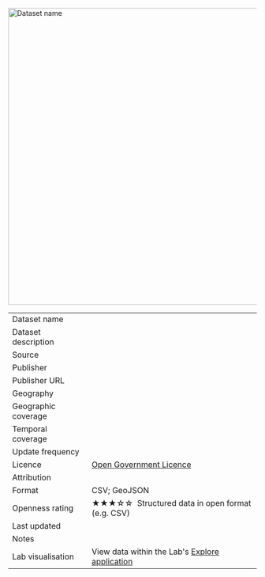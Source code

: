 <a href="trafford_dataset_name.geojson"><img src="thumbnail.png" alt="Dataset name" width="600"/></a>
<table>
<tr>
	<td>Dataset name</td>
	<td></td>
</tr>
<tr>
	<td>Dataset description</td>
	<td></td>
</tr>
<tr>
	<td>Source</td>
	<td></td>
</tr>
<tr>
	<td>Publisher</td>
	<td></td>
</tr>
<tr>
	<td>Publisher URL</td>
	<td><a href=""></a></td>
</tr>
<tr>
	<td>Geography</td>
	<td></td>
</tr>
<tr>
	<td>Geographic coverage</td>
	<td></td>
</tr>
<tr>
	<td>Temporal coverage</td>
	<td></td>
</tr>
<tr>
	<td>Update frequency</td>
	<td></td>
</tr>
<tr>
	<td>Licence</td>
	<td><a href="http://www.nationalarchives.gov.uk/doc/open-government-licence/version/3/">Open Government Licence</a></td>
</tr>
<tr>
	<td>Attribution</td>
	<td></td>
</tr>
<tr>
	<td>Format</td>
	<td>CSV; GeoJSON</td>
</tr>
<tr>
	<td>Openness rating</td>
	<td>&#9733&#9733&#9733&#9734&#9734&nbsp; Structured data in open format (e.g. CSV)</td>
</tr>
<tr>
	<td>Last updated</td>
	<td></td>
</tr>
<tr>
	<td>Notes</td>
	<td></td>
</tr>
<tr>
	<td>Lab visualisation</td>
	<td>View data within the Lab's <a href="https://www.trafforddatalab.io/maps/explore/index.html?dataset=dataset_name">Explore application</a></td>
</tr>
</table>
